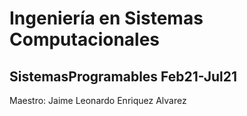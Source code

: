 # Ingeniería en Sistemas Computacionales

## SistemasProgramables Feb21-Jul21
Maestro: Jaime Leonardo Enriquez Alvarez

 

